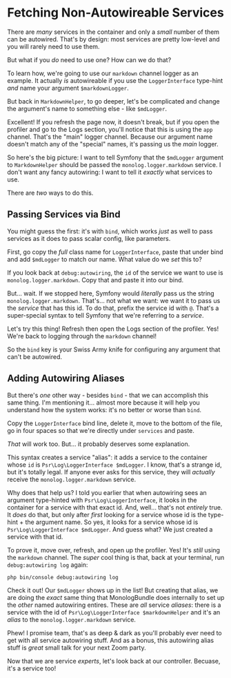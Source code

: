 # Fetching Non-Autowireable Services

There are *many* services in the container and only a *small* number of them can
be autowired. That's by design: most services are pretty low-level and you will
rarely need to use them.

But what if you *do* need to use one? How can we do that?

To learn how, we're going to use our `markdown` channel logger as an example. It
actually *is* autowireable if you use the `LoggerInterface` type-hint *and* name
your argument `$markdownLogger`.

But back in `MarkdownHelper`, to go deeper, let's be complicated and change the
argument's name to something else - like `$mdLogger`.

Excellent! If you refresh the page now, it doesn't break, but if you open the
profiler and go to the Logs section, you'll notice that this is using the `app`
channel. That's the "main" logger channel. Because our argument name doesn't match
any of the "special" names, it's passing us the *main* logger.

So here's the big picture: I want to tell Symfony that the `$mdLogger` argument
to `MarkdownHelper` should be passed the `monolog.logger.markdown` service. I
don't want any fancy autowiring: I want to tell it *exactly* what services to use.

There are *two* ways to do this.

## Passing Services via Bind

You might guess the first: it's with `bind`, which works *just* as well to pass
services as it does to pass scalar config, like parameters.

First, go copy the *full* class name for `LoggerInterface`, paste that under bind
and add `$mdLogger` to match our name. What value do we *set* this to?

If you look back at `debug:autowiring`, the `id` of the service we want to use is
`monolog.logger.markdown`. Copy that and paste it into our bind.

But... wait. If we stopped here, Symfony would *literally* pass us the string
`monolog.logger.markdown`. That's... not what we want: we want it to pass us the
*service* that has this id. To do that, prefix the service id with `@`. That's
a super-special syntax to tell Symfony that we're referring to a *service*.

Let's try this thing! Refresh then open the Logs section of the profiler. Yes!
We're back to logging through the `markdown` channel!

So the `bind` key is your Swiss Army knife for configuring any argument that can't
be autowired.

## Adding Autowiring Aliases

But there's *one* other way - besides `bind` - that we can accomplish this same
thing. I'm mentioning it... almost more because it will help you understand how
the system works: it's no better or worse than `bind`.

Copy the `LoggerInterface` bind line, delete it, move to the bottom of the file,
go in four spaces so that we're directly under `services` and paste.

*That* will work too. But... it probably deserves some explanation.

This syntax creates a service "alias": it adds a service to the container whose
`id` is `Psr\Log\LoggerInterface $mdLogger`. I know, that's a strange id, but it's
totally legal. If anyone ever asks for this service, they will *actually* receive
the `monolog.logger.markdown` service.

Why does that help us? I told you earlier that when autowiring sees an argument
type-hinted with `Psr\Log\LoggerInterface`, it looks in the container for a service
with that exact id. And, well... that's not *entirely* true. It *does* do that,
but only after *first* looking for a service whose id is the type-hint + the
argument name. So yes, it looks for a service whose id is
`Psr\Log\LoggerInterface $mdLogger`. And guess what? We just created a service
with that id.

To prove it, move over, refresh, and open up the profiler. Yes! It's *still* using
the `markdown` channel. The *super* cool thing is that, back at your terminal,
run `debug:autowiring log` again:

```terminal-silent
php bin/console debug:autowiring log
```

Check it out! Our `$mdLogger` shows up in the list! But creating that alias, we
are doing the *exact* same thing that MonologBundle does internally to set up
the *other* named autowiring entires. These are *all* service *aliases*: there is
a service with the id of `Psr\Log\LoggerInterface $markdownHelper` and it's an
*alias* to the `monolog.logger.markdown` service.

Phew! I promise team, that's as deep & dark as you'll probably ever need to get
with all service autowiring stuff. And as a bonus, this autowiring alias stuff is
*great* small talk for your next Zoom party.

Now that we are service *experts*, let's look back at our controller. Becuase,
it's a service too!
